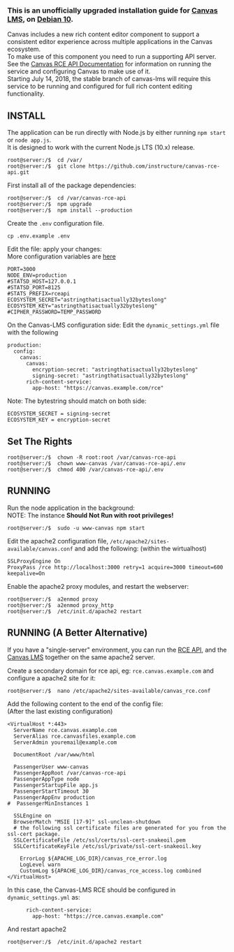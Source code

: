 
### This is an unofficially upgraded installation guide for [Canvas LMS](https://github.com/instructure/canvas-lms), on [Debian 10](https://www.debian.org/News/2019/20190706).  

Canvas includes a new rich content editor component to support a consistent editor experience across multiple applications in the Canvas ecosystem.  
To make use of this component you need to run a supporting API server.  
See the [Canvas RCE API Documentation](https://github.com/instructure/canvas-rce-api/blob/master/README.md) for information on running the service and configuring Canvas to make use of it.  
Starting July 14, 2018, the stable branch of canvas-lms will require this service to be running and configured for full rich content editing functionality.

## INSTALL  

The application can be run directly with Node.js by either running `npm start` or `node app.js`.  
It is designed to work with the current Node.js LTS (10.x) release.  

    root@server:/$  cd /var/  
    root@server:/$  git clone https://github.com/instructure/canvas-rce-api.git  

First install all of the package dependencies:

    root@server:/$  cd /var/canvas-rce-api
    root@server:/$  npm upgrade
    root@server:/$  npm install --production

Create the `.env` configuration file.  
    
    cp .env.example .env  

Edit the file: apply your changes:  
More configuration variables are [here](https://github.com/instructure/canvas-rce-api)  

    PORT=3000
    NODE_ENV=production
    #STATSD_HOST=127.0.0.1
    #STATSD_PORT=8125
    #STATS_PREFIX=rceapi
    ECOSYSTEM_SECRET="astringthatisactually32byteslong"
    ECOSYSTEM_KEY="astringthatisactually32byteslong"
    #CIPHER_PASSWORD=TEMP_PASSWORD

On the Canvas-LMS configuration side: Edit the `dynamic_settings.yml` file with the following  

    production:
      config:
        canvas:
          canvas:
            encryption-secret: "astringthatisactually32byteslong"
            signing-secret: "astringthatisactually32byteslong"
          rich-content-service:
            app-host: "https://canvas.example.com/rce"
        
Note: The bytestring should match on both side:  

    ECOSYSTEM_SECRET = signing-secret
    ECOSYSTEM_KEY = encryption-secret

## Set The Rights

    root@server:/$  chown -R root:root /var/canvas-rce-api
    root@server:/$  chown www-canvas /var/canvas-rce-api/.env
    root@server:/$  chmod 400 /var/canvas-rce-api/.env  


## RUNNING

Run the node application in the background:  
NOTE: The instance **Should Not Run with root privileges!**

    root@server:/$  sudo -u www-canvas npm start

Edit the apache2 configuration file, `/etc/apache2/sites-available/canvas.conf` and add the following: (within the wirtualhost)

    SSLProxyEngine On
    ProxyPass /rce http://localhost:3000 retry=1 acquire=3000 timeout=600 keepalive=On

Enable the apache2 proxy modules, and restart the webserver:

    root@server:/$  a2enmod proxy
    root@server:/$  a2enmod proxy_http
    root@server:/$  /etc/init.d/apache2 restart
    
    
    
## RUNNING (A Better Alternative)

If you have a "single-server" environment, you can run the [RCE API](https://github.com/instructure/canvas-rce-api), and the [Canvas LMS](https://github.com/instructure/canvas-lms) together on the same apache2 server.

Create a secondary domain for rce api, eg: `rce.canvas.example.com` and configure a apache2 site for it:

    root@server:/$  nano /etc/apache2/sites-available/canvas_rce.conf

Add the following content to the end of the config file:  
(After the last existing <VirtualHost> configuration)  

    <VirtualHost *:443>
      ServerName rce.canvas.example.com
      ServerAlias rce.canvasfiles.example.com
      ServerAdmin youremail@example.com
      
      DocumentRoot /var/www/html
      
      PassengerUser www-canvas
      PassengerAppRoot /var/canvas-rce-api
      PassengerAppType node
      PassengerStartupFile app.js
      PassengerStartTimeout 30
      PassengerAppEnv production
    #  PassengerMinInstances 1
      
      SSLEngine on
      BrowserMatch "MSIE [17-9]" ssl-unclean-shutdown
      # the following ssl certificate files are generated for you from the ssl-cert package.
      SSLCertificateFile /etc/ssl/certs/ssl-cert-snakeoil.pem
      SSLCertificateKeyFile /etc/ssl/private/ssl-cert-snakeoil.key
      
        ErrorLog ${APACHE_LOG_DIR}/canvas_rce_error.log
        LogLevel warn
        CustomLog ${APACHE_LOG_DIR}/canvas_rce_access.log combined
    </VirtualHost>


In this case, the Canvas-LMS RCE should be configured in `dynamic_settings.yml` as:

          rich-content-service:
            app-host: "https://rce.canvas.example.com"

And restart apache2

    root@server:/$  /etc/init.d/apache2 restart



